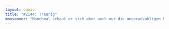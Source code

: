 ```yaml
---
layout: comic
title: "#2144: Traurig"
mouseover: "Manchmal schaut er sich aber auch nur die ungeradzahligen Bilder an..."
---
```

